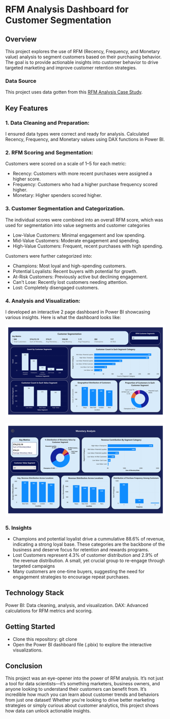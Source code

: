 # RFM Analysis Dashboard for Customer Segmentation

## Overview
This project explores the use of RFM (Recency, Frequency, and Monetary value) analysis to segment customers based on their purchasing behavior. The goal is to provide actionable insights into customer behavior to drive targeted marketing and improve customer retention strategies.

### Data Source
This project uses data gotten from this [RFM Analysis Case Study](https://statso.io/rfm-analysis-case-study/).

## Key Features

### 1. Data Cleaning and Preparation:
I ensured data types were correct and ready for analysis.
Calculated Recency, Frequency, and Monetary values using DAX functions in Power BI.

### 2. RFM Scoring and Segmentation:
Customers were scored on a scale of 1–5 for each metric:
- Recency: Customers with more recent purchases were assigned a higher score.
- Frequency: Customers who had a higher purchase frequency scored higher.
- Monetary: Higher spenders scored higher.

### 3. Customer Segmentation and Categorization.
The individual scores were combined into an overall RFM score, which was used for segmentation into value segments and customer categories
- Low-Value Customers: Minimal engagement and low spending.
- Mid-Value Customers: Moderate engagement and spending.
- High-Value Customers: Frequent, recent purchases with high spending.

Customers were further categorized into:
- Champions: Most loyal and high-spending customers.
- Potential Loyalists: Recent buyers with potential for growth.
- At-Risk Customers: Previously active but declining engagement.
- Can't Lose: Recently lost customers needing attention.
- Lost: Completely disengaged customers.

### 4. Analysis and Visualization:
I developed an interactive 2 page dashboard in Power BI showcasing various insights. Here is what the dashboard looks like:

![Customer Segmentation](https://github.com/ChidinmaMadukife/RFM-Analytics-Dashboard/blob/main/images/Customer%20Segmentation%20Dashboard.jpg)

![Monetary Analysis](https://github.com/ChidinmaMadukife/RFM-Analytics-Dashboard/blob/main/images/Monetary%20Analysis%20Dashboard.jpg)


### 5. Insights
- Champions and potential loyalist drive a cummulative 88.6% of revenue, indicating a strong loyal base. These categories are the backbone of the business and deserve focus for retention and rewards programs.
- Lost Customers represent 4.3% of customer distribution and 2.9% of the revenue distribution. A small, yet crucial group to re-engage through targeted campaigns
- Many customers are one-time buyers, suggesting the need for engagement strategies to encourage repeat purchases.

## Technology Stack
Power BI: Data cleaning, analysis, and visualization.
DAX: Advanced calculations for RFM metrics and scoring.

## Getting Started
- Clone this repository: git clone <repo-url>
- Open the Power BI dashboard file (.pbix) to explore the interactive visualizations.

## Conclusion
This project was an eye-opener into the power of RFM analysis. It’s not just a tool for data scientists—it’s something marketers, business owners, and anyone looking to understand their customers can benefit from. It’s incredible how much you can learn about customer trends and behaviors from just one dataset! Whether you're looking to drive better marketing strategies or simply curious about customer analytics, this project shows how data can unlock actionable insights.
